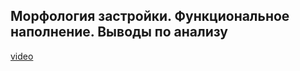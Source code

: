 ## Морфология застройки. Функциональное наполнение. Выводы по анализу

[video](https://player.softculture.cc/embed/online/GIS/GIS_10.10.12_L1-6_Analysis_City_Fabric)
